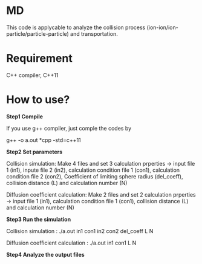 # MD
This code is applycable to analyze the collision process (ion-ion/ion-particle/particle-particle) and transportation.



# Requirement
C++ compiler, C++11



# How to use?
**Step1 Compile**

  If you use g++ compiler, just comple the codes by

  g++ -o a.out *cpp -std=c++11

**Step2 Set parameters**

  Collision simulation: Make 4 files and set 3 calculation prperties -> input file 1 (in1), inpute file 2 (in2), calculation condition file 1 (con1), calculation condition file 2 (con2), Coefficient of limiting sphere radius (del_coeff), collision distance (L) and calculation number (N)
  
  Diffusion coefficient calculation: Make 2 files and set 2 calculation prperties -> input file 1 (in1), calculation condition file 1 (con1), collision distance (L) and calculation number (N)
  
  
**Step3 Run the simulation**

  Collision simulation              : ./a.out in1 con1 in2 con2 del_coeff L N

  Diffusion coefficient calculation : ./a.out in1 con1 L N

**Step4 Analyze the output files**
  
